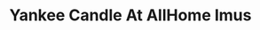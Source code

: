 ---
title: "Yankee Candle At AllHome Imus"
url: /imus/yankee-candle-at-allhome-imus/
shop: department store
---